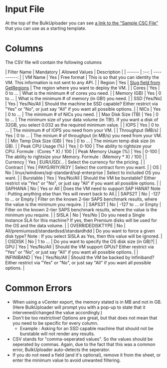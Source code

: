 # Input File

At the top of the BulkUploader you can see [a link to the "Sample CSC File"](http://vmchooser.com/vmchooser.csv) that you can use as a starting template.


# Columns
The CSV file will contain the following columns 

| Filter Name | Mandatory | Allowed Values | Description |
| ------ | :--: | ----------: |
| VM Name  | Yes | Free format | This is so that you can identity the VM. This information is not sent to any API. |
| Region | Yes | [Slug field from GetRegions](https://vmchooser.azure-api.net/dev-v2/api/GetRegions) | The region where you want to deploy the VM. |
| Cores | Yes | 0 to ... | What is the minimum # of cores you need. |
| Memory (GB) | Yes | 0 to ... | What is the minimum # of memory (in GB!) you need. |
| SSD [Yes/No] | Yes | Yes/No/All | Should the machine be SSD capable? Either restrict via "Yes" or "No", or just say "All" if you want all possible options. |
| NICs | Yes | 0 to ... | The minimum # of NICs you need. |
| Max Disk Size (TB) | Yes | 0 to ... | The minimum size of your data volume (in TB!). If you want a disk of 32GB, you select 0.032 as the required minimum value. |
| IOPS | Yes | 0 to ... | The minimum # of IOPS you need from your VM. |
| Throughput (MB/s) | Yes | 0 to ... | The minium # of throughput (in MB/s) you need from your VM. |
| Min Temp Disk Size (GB) | Yes | 0 to ... | The minium temp disk size (in GB). |
| Peak CPU Usage (%) | Yes | 0-100 | The ability to rightsize your CPU.  Formule : (Cores * X) / 100  |
| Peak Memory Usage (%) | Yes | 0-100 | The ability to rightsize your Memory.  Formule : (Memory * X) / 100  |
| Currency | Yes | EUR/USD/... | Select the currency for the pricing. |
| Contract | Yes | PAYG/RI1Y/RI3Y | Select the contract form you want. |
| OS | No | linux/windows/sql-standard/sql-enterprise | Select to included OS you want. |
| Burstable | Yes | Yes/No/All | Should the VM be burstable? Either restrict via "Yes" or "No", or just say "All" if you want all possible options. |
| SAPHANA | No | Yes or All | Does the VM need to support SAP HANA? Note : Putting anything else than Yes will revert back to All.|
| SAPS2T | No | -127 to ... or Empty | Filter on the known 2-tier SAPS benchmark results, where the value is the minimum you require. |
| SAPS3T | No | -127 to ... or Empty | Filter on the known 2-tier SAPS benchmark results, where the value is the minimum you require. |
| SISLA | No | Yes/No | Do you need a Single Instance SLA for this machine? If yes, then Premium disks will be used for the OS and the data volume. |
| OVERRIDEDISKTYPE | No | All/premiumssd/standardssd/standardhdd | Do you want to force a given disk type? Note : If you select SISLA as Yes, then this value will be ignored. |
| OSDISK | No | 1 to ... | Do you want to specify the OS disk size (in GB)?|
| GPU | Yes | Yes/No/All | Should the VM support GPUs? Either restrict via "Yes" or "No", or just say "All" if you want all possible options. |
| INFINIBAND | Yes | Yes/No/All | Should the VM be backed by Infiniband? Either restrict via "Yes" or "No", or just say "All" if you want all possible options. |


# Common Errors
* When using a vCenter export, the memory stated is in MB and not in GB. (Here BulkUploader will prompt you with a pop-up to state that it intervened/changed the value accordingly.)
* Don't be too restrictive! Options are great, but that does not mean that you need to be specific for every column.
  * Example : Asking for an SSD capable machine that should not be burstable will not render any results.
* CSV stands for "comma-seperated values". So the values should be seperated by commas. Again, due to the fact that this was a common error, BulkUploader auto-detects the seperator.
* If you do not need a field (and it's optional), remove it from the sheet, or enter the minimum value to avoid unwanted filtering.
 